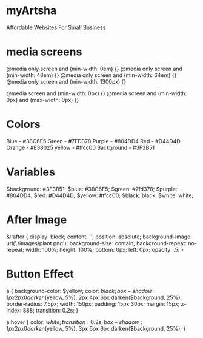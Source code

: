# myArtsha

Affordable Websites For Small Business

# media screens

@media only screen and (min-width: 0em) {}
@media only screen and (min-width: 48em) {}
@media only screen and (min-width: 64em) {}  
@media only screen and (min-width: 1300px) {}

@media screen and (min-width: 0px) {}
@media screen and (min-width: 0px) and (max-width: 0px) {}

# Colors

Blue - #38C6E5
Green - #7FD378
Purple - #804DD4
Red - #D44D4D
Orange - #E38025
yellow - #ffcc00
Background - #3F3B51

# Variables

$background: #3F3B51;
$blue: #38C6E5;
$green: #7fd378;
$purple: #804DD4;
$red: #D44D4D;
$yellow: #ffcc00;
$black: black;
$white: white;

# After Image

&::after {
display: block;
content: '';
position: absolute;
background-image: url('./images/plant.png');
background-size: contain;
background-repeat: no-repeat;
width: 100%;
height: 100%;
bottom: 0px;
left: 0px;
opacity: .5;
}

# Button Effect

a {
background-color: $yellow;
color: $black;
box-shadow: 1px 2px 0 darken($yellow, 5%), 2px 4px 6px darken($background, 25%);
border-radius: 7.5px;
width: 150px;
padding: 15px 30px;
margin: 15px;
z-index: 888;
transition: 0.2s;
}

a:hover {
color: $white;
transition: 0.2s;
box-shadow: 1px 2px 0 darken($yellow, 5%), 3px 6px 6px darken($background, 25%);
}
